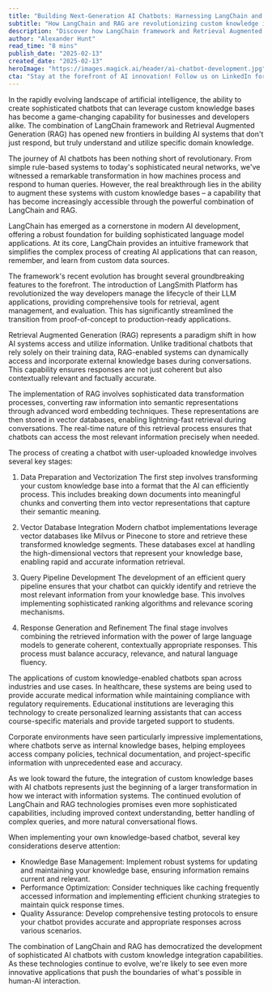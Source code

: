 ```yaml
---
title: "Building Next-Generation AI Chatbots: Harnessing LangChain and RAG for Customizable Knowledge Integration"
subtitle: "How LangChain and RAG are revolutionizing custom knowledge integration in AI chatbots"
description: "Discover how LangChain framework and Retrieval Augmented Generation (RAG) are revolutionizing AI chatbot development by enabling custom knowledge integration. Learn about the technical implementation, real-world applications, and future possibilities of this groundbreaking technology."
author: "Alexander Hunt"
read_time: "8 mins"
publish_date: "2025-02-13"
created_date: "2025-02-13"
heroImage: "https://images.magick.ai/header/ai-chatbot-development.jpg"
cta: "Stay at the forefront of AI innovation! Follow us on LinkedIn for exclusive insights into cutting-edge developments in AI technology, implementation strategies, and industry best practices."
---
```


In the rapidly evolving landscape of artificial intelligence, the ability to create sophisticated chatbots that can leverage custom knowledge bases has become a game-changing capability for businesses and developers alike. The combination of LangChain framework and Retrieval Augmented Generation (RAG) has opened new frontiers in building AI systems that don't just respond, but truly understand and utilize specific domain knowledge.

The journey of AI chatbots has been nothing short of revolutionary. From simple rule-based systems to today's sophisticated neural networks, we've witnessed a remarkable transformation in how machines process and respond to human queries. However, the real breakthrough lies in the ability to augment these systems with custom knowledge bases – a capability that has become increasingly accessible through the powerful combination of LangChain and RAG.

LangChain has emerged as a cornerstone in modern AI development, offering a robust foundation for building sophisticated language model applications. At its core, LangChain provides an intuitive framework that simplifies the complex process of creating AI applications that can reason, remember, and learn from custom data sources.

The framework's recent evolution has brought several groundbreaking features to the forefront. The introduction of LangSmith Platform has revolutionized the way developers manage the lifecycle of their LLM applications, providing comprehensive tools for retrieval, agent management, and evaluation. This has significantly streamlined the transition from proof-of-concept to production-ready applications.

Retrieval Augmented Generation (RAG) represents a paradigm shift in how AI systems access and utilize information. Unlike traditional chatbots that rely solely on their training data, RAG-enabled systems can dynamically access and incorporate external knowledge bases during conversations. This capability ensures responses are not just coherent but also contextually relevant and factually accurate.

The implementation of RAG involves sophisticated data transformation processes, converting raw information into semantic representations through advanced word embedding techniques. These representations are then stored in vector databases, enabling lightning-fast retrieval during conversations. The real-time nature of this retrieval process ensures that chatbots can access the most relevant information precisely when needed.

The process of creating a chatbot with user-uploaded knowledge involves several key stages:

1. Data Preparation and Vectorization
   The first step involves transforming your custom knowledge base into a format that the AI can efficiently process. This includes breaking down documents into meaningful chunks and converting them into vector representations that capture their semantic meaning.

2. Vector Database Integration
   Modern chatbot implementations leverage vector databases like Milvus or Pinecone to store and retrieve these transformed knowledge segments. These databases excel at handling the high-dimensional vectors that represent your knowledge base, enabling rapid and accurate information retrieval.

3. Query Pipeline Development
   The development of an efficient query pipeline ensures that your chatbot can quickly identify and retrieve the most relevant information from your knowledge base. This involves implementing sophisticated ranking algorithms and relevance scoring mechanisms.

4. Response Generation and Refinement
   The final stage involves combining the retrieved information with the power of large language models to generate coherent, contextually appropriate responses. This process must balance accuracy, relevance, and natural language fluency.

The applications of custom knowledge-enabled chatbots span across industries and use cases. In healthcare, these systems are being used to provide accurate medical information while maintaining compliance with regulatory requirements. Educational institutions are leveraging this technology to create personalized learning assistants that can access course-specific materials and provide targeted support to students.

Corporate environments have seen particularly impressive implementations, where chatbots serve as internal knowledge bases, helping employees access company policies, technical documentation, and project-specific information with unprecedented ease and accuracy.

As we look toward the future, the integration of custom knowledge bases with AI chatbots represents just the beginning of a larger transformation in how we interact with information systems. The continued evolution of LangChain and RAG technologies promises even more sophisticated capabilities, including improved context understanding, better handling of complex queries, and more natural conversational flows.

When implementing your own knowledge-based chatbot, several key considerations deserve attention:

- Knowledge Base Management: Implement robust systems for updating and maintaining your knowledge base, ensuring information remains current and relevant.
- Performance Optimization: Consider techniques like caching frequently accessed information and implementing efficient chunking strategies to maintain quick response times.
- Quality Assurance: Develop comprehensive testing protocols to ensure your chatbot provides accurate and appropriate responses across various scenarios.

The combination of LangChain and RAG has democratized the development of sophisticated AI chatbots with custom knowledge integration capabilities. As these technologies continue to evolve, we're likely to see even more innovative applications that push the boundaries of what's possible in human-AI interaction.